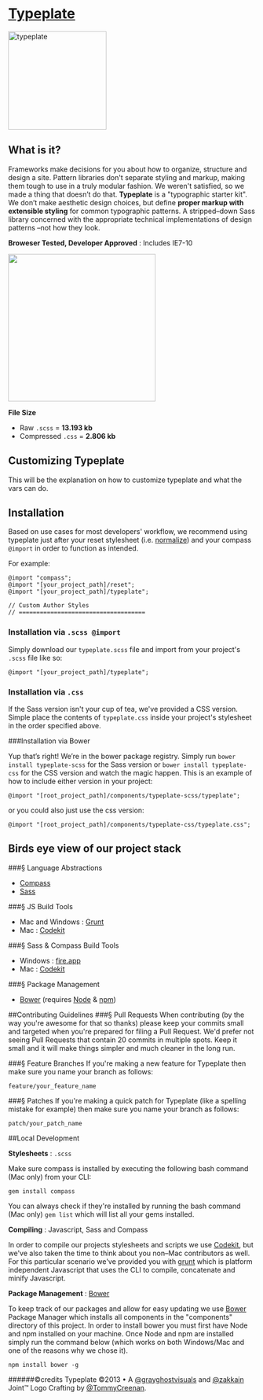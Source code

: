 # [Typeplate](https://typeplate.com)
<img src="https://secure.gravatar.com/avatar/55ddbe9c3fb31c952df702c15b8a81d8?s=420&d=https://a248.e.akamai.net/assets.github.com%2Fimages%2Fgravatars%2Fgravatar-org-420.png" alt="typeplate" width="200">

## What is it?
Frameworks make decisions for you about how to organize, structure and design a site. Pattern libraries don't separate styling and markup, making them tough to use in a truly modular fashion. We weren't satisfied, so we made a thing that doesn’t do that.
**Typeplate** is a "typographic starter kit". We don’t make aesthetic design choices, but define **proper markup with extensible styling** for common typographic patterns. A stripped&ndash;down Sass library concerned with the appropriate technical implementations of design patterns &ndash;not how they look.

**Broweser Tested, Developer Approved** : Includes IE7-10

<img src="https://raw.github.com/paulirish/browser-logos/master/all-desktop.png" alt="" width="300">

**File Size** 

- Raw ``.scss`` = **13.193 kb**
- Compressed ``.css`` = **2.806 kb**

## Customizing Typeplate
This will be the explanation on how to customize typeplate and what the vars can do.

## Installation
Based on use cases for most developers' workflow, we recommend using typeplate just after your reset stylesheet (i.e. [normalize](http://necolas.github.com/normalize.css)) and your compass ``@import`` in order to function as intended.

For example:

	@import "compass";
	@import "[your_project_path]/reset";
	@import "[your_project_path]/typeplate";
	
    // Custom Author Styles
	// ====================================

### Installation via ``.scss @import``

Simply download our ``typeplate.scss`` file and import from your project's ``.scss`` file like so:

	@import "[your_project_path]/typeplate";

### Installation via ``.css``

If the Sass version isn't your cup of tea, we've provided a CSS version. Simple place the contents of ``typeplate.css`` inside your project's stylesheet in the order specified above.

###Installation via Bower

Yup that&rsquo;s right! We&rsquo;re in the bower package registry. Simply run ``bower install typeplate-scss`` for the Sass version or ``bower install typeplate-css`` for the CSS version and watch the magic happen. This is an example of how to include either version in your project:

	@import "[root_project_path]/components/typeplate-scss/typeplate";

or you could also just use the css version:

	@import "[root_project_path]/components/typeplate-css/typeplate.css";

## Birds eye view of our project stack

###&sect; Language Abstractions

- [Compass](http://compass-style.org)
- [Sass](http://sass-lang.com)

###&sect; JS Build Tools

- Mac and Windows : [Grunt](http://gruntjs.com)
- Mac : [Codekit](http://incident57.com/codekit)

###&sect; Sass &amp; Compass Build Tools

- Windows : [fire.app](http://fireapp.handlino.com)
- Mac : [Codekit](http://incident57.com/codekit)

###&sect; Package Management

- [Bower](http://twitter.github.com/bower) (requires [Node](http://nodejs.org) &amp; [npm](https://npmjs.org))

##Contributing Guidelines
###&sect; Pull Requests
When contributing (by the way you're awesome for that so thanks) please keep your commits small and targeted when you're prepared for filing a Pull Request. We'd prefer not seeing Pull Requests that contain 20 commits in multiple spots. Keep it small and it will make things simpler and much cleaner in the long run.

###&sect; Feature Branches
If you're making a new feature for Typeplate then make sure you name your branch as follows:

    feature/your_feature_name

###&sect; Patches
If you're making a quick patch for Typeplate (like a spelling mistake for example) then make sure you name your branch as follows:

    patch/your_patch_name

##Local Development

**Stylesheets** : ``.scss``

Make sure compass is installed by executing the following bash command (Mac only) from your CLI:

    gem install compass

You can always check if they're installed by running the bash command (Mac only) ``gem list`` which will list all your gems installed.

**Compiling** : Javascript, Sass and Compass

In order to compile our projects stylesheets and scripts we use [Codekit](http://incident57.com/codekit), but we've also taken the time to think about you non&ndash;Mac contributors as well. For this particular scenario we've provided you with [grunt](http://gruntjs.com) which is platform independent Javascript that uses the CLI to compile, concatenate and minify Javascript.

**Package Management** : [Bower](http://twitter.github.com/bower)

To keep track of our packages and allow for easy updating we use [Bower](http://twitter.github.com/bower) Package Manager which installs all components in the "components" directory of this project. In order to install bower you must first have Node and npm installed on your machine. Once Node and npm are installed simply run the command below  (which works on both Windows/Mac and one of the reasons why we chose it).

	npm install bower -g

######©credits
Typeplate &copy;2013 &bull; A [@grayghostvisuals](https://twitter.com/gryghostvisuals) and [@zakkain](https://twitter.com/zakkain) Joint™
Logo Crafting by [@TommyCreenan](https://twitter.com/TommyCreenan).
